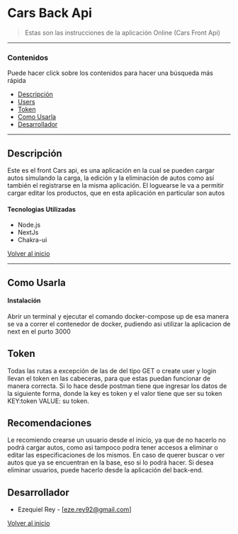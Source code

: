 # Cars Back Api

> Estas son las instrucciones de la aplicación Online (Cars Front Api)

---

### Contenidos

Puede hacer click sobre los contenidos para hacer una búsqueda más rápida

- [Descripción ](#Descripción)
- [Users ](#Users)
- [Token ](#Token)
- [Como Usarla](#Como-Usarla)
- [Desarrollador](#Desarrollador)

---

## Descripción

Este es el front Cars api, es una aplicación en la cual se pueden cargar autos simulando la carga, la edición y la eliminación de autos como así también el registrarse en la misma aplicación. El loguearse le va a permitir cargar editar los productos, que en esta aplicación en particular son autos

#### Tecnologias Utilizadas

- Node.js
- NextJs
- Chakra-ui

[Volver al inicio](#Contenidos)

---

## Como Usarla

#### Instalación

Abrir un terminal y ejecutar el comando docker-compose up de esa manera se va a correr el contenedor de docker, pudiendo asi utilizar la aplicacion de next en el purto 3000

## Token

Todas las rutas a excepción de las de del tipo GET o create user y login llevan el token en las cabeceras, para que estas puedan funcionar de manera correcta. Si lo hace desde postman tiene que ingresar los datos de la siguiente forma, donde la key es token y el valor tiene que ser su token
KEY:token VALUE: su token.

## Recomendaciones

Le recomiendo crearse un usuario desde el inicio, ya que de no hacerlo no podrá cargar autos, como asi tampoco podra tener accesos a eliminar o editar las especificaciones de los mismos. En caso de querer buscar o ver autos que ya se encuentran en la base, eso si lo podrá hacer. Si desea eliminar usuarios, puede hacerlo desde la aplicación del back-end.

## Desarrollador

- Ezequiel Rey - [eze.rey92@gmail.com]

[Volver al inicio](#Contenidos)
